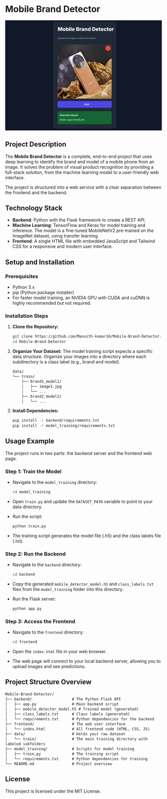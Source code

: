 # Mobile Brand Detector

![Mobile Brand Detector Demo](Images/image.png)

## Project Description

The **Mobile Brand Detector** is a complete, end-to-end project that uses deep learning to identify the brand and model of a mobile phone from an image. It solves the problem of visual product recognition by providing a full-stack solution, from the machine learning model to a user-friendly web interface.

The project is structured into a web service with a clear separation between the frontend and the backend.

## Technology Stack

* **Backend**: Python with the Flask framework to create a REST API.
* **Machine Learning**: TensorFlow and Keras for model training and inference. The model is a fine-tuned MobileNetV2 pre-trained on the ImageNet dataset, using transfer learning.
* **Frontend**: A single HTML file with embedded JavaScript and Tailwind CSS for a responsive and modern user interface.

## Setup and Installation

### Prerequisites

* Python 3.x
* pip (Python package installer)
* For faster model training, an NVIDIA GPU with CUDA and cuDNN is highly recommended but not required.

### Installation Steps

1. **Clone the Repository:**

   ```bash
   git clone https://github.com/Manvith-kumar16/Mobile-Brand-Detector.git
   cd Mobile-Brand-Detector
   ```

2. **Organize Your Dataset:**
   The model training script expects a specific data structure. Organize your images into a directory where each subdirectory is a class label (e.g., brand and model).

   ```
   data/
   └── train/
       ├── brand1_model1/
       │   ├── image1.jpg
       │   └── ...
       ├── brand2_model2/
       │   └── ...
   ```

3. **Install Dependencies:**

   ```bash
   pip install -r backend/requirements.txt
   pip install -r model_training/requirements.txt
   ```

## Usage Example

The project runs in two parts: the backend server and the frontend web page.

### Step 1: Train the Model

* Navigate to the `model_training` directory:

  ```bash
  cd model_training
  ```
* Open `train.py` and update the `DATASET_PATH` variable to point to your data directory.
* Run the script:

  ```bash
  python train.py
  ```
* The training script generates the model file (.h5) and the class labels file (.txt).

### Step 2: Run the Backend

* Navigate to the `backend` directory:

  ```bash
  cd backend
  ```
* Copy the generated `mobile_detector_model.h5` and `class_labels.txt` files from the `model_training` folder into this directory.
* Run the Flask server:

  ```bash
  python app.py
  ```

### Step 3: Access the Frontend

* Navigate to the `frontend` directory:

  ```bash
  cd frontend
  ```
* Open the `index.html` file in your web browser.
* The web page will connect to your local backend server, allowing you to upload images and see predictions.

## Project Structure Overview

```
Mobile-Brand-Detector/
├── backend/                  # The Python Flask API
│   ├── app.py                # Main backend script
│   ├── mobile_detector_model.h5 # Trained model (generated)
│   ├── class_labels.txt      # Class labels (generated)
│   └── requirements.txt      # Python dependencies for the backend
├── frontend/                 # The web user interface
│   └── index.html            # All frontend code (HTML, CSS, JS)
├── data/                     # Holds your raw dataset
│   └── train/                # The main training directory with labeled subfolders
├── model_training/           # Scripts for model training
│   ├── train.py              # The training script
│   └── requirements.txt      # Python dependencies for training
└── README.md                 # Project overview
```

## License

This project is licensed under the MIT License.

